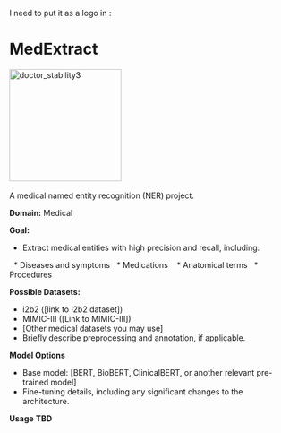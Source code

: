 I need to put it as a logo in :

# **MedExtract**
<img src="https://github.com/naoufal51/MedExtract/assets/15954923/a0dff490-5f8c-4ed2-9cee-fc62bac99b34" width="200" alt="doctor_stability3"> 

A medical named entity recognition (NER) project.

**Domain:** Medical

**Goal:**

* Extract medical entities with high precision and recall, including:

  * Diseases and symptoms
  * Medications 
  * Anatomical terms
  * Procedures

**Possible Datasets:**

* i2b2 ([link to i2b2 dataset])
* MIMIC-III ([Link to MIMIC-III])
* [Other medical datasets you may use]
* Briefly describe preprocessing and annotation, if applicable.

**Model Options**

* Base model: [BERT, BioBERT, ClinicalBERT, or another relevant pre-trained model]
* Fine-tuning details, including any significant changes to the architecture.

**Usage**
**TBD**
